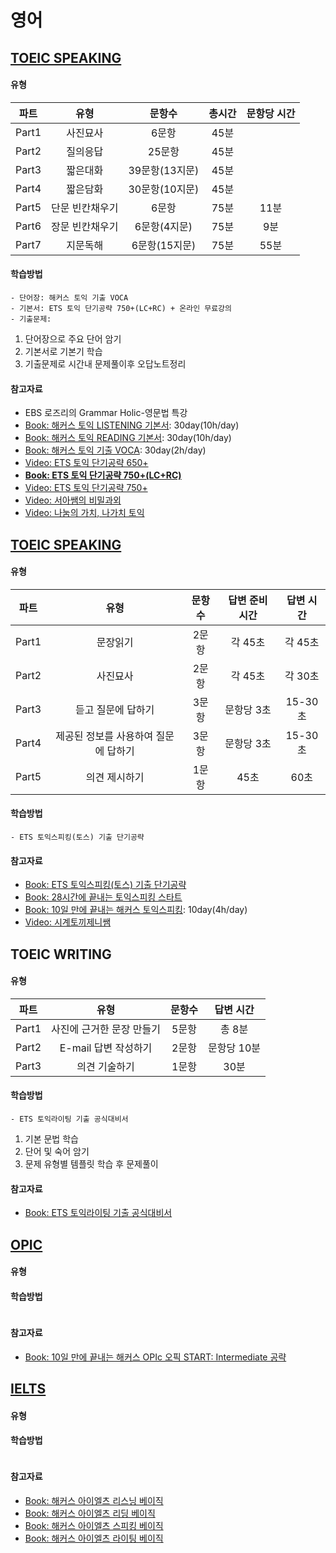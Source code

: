# 영어

## [TOEIC SPEAKING](https://www.toeicswt.co.kr/)

#### 유형
| 파트 | 유형 | 문항수 | 총시간 | 문항당 시간 |
| :---: | :---: | :---: | :---: | :---: |
| Part1 | 사진묘사 | 6문항 | 45분 |  |
| Part2 | 질의응답 | 25문항 | 45분 |  |
| Part3 | 짧은대화 | 39문항(13지문) | 45분 |  |
| Part4 | 짧은담화 | 30문항(10지문) | 45분 |  |
| Part5 | 단문 빈칸채우기 | 6문항 | 75분 | 11분 |
| Part6 | 장문 빈칸채우기 | 6문항(4지문) | 75분 | 9분 |
| Part7 | 지문독해 | 6문항(15지문) | 75분 | 55분 |
  
#### 학습방법
```
- 단어장: 해커스 토익 기출 VOCA
- 기본서: ETS 토익 단기공략 750+(LC+RC) + 온라인 무료강의
- 기출문제: 
```
1) 단어장으로 주요 단어 암기
2) 기본서로 기본기 학습
3) 기출문제로 시간내 문제풀이후 오답노트정리

#### 참고자료
- EBS 로즈리의 Grammar Holic-영문법 특강
- [Book: 해커스 토익 LISTENING 기본서](https://product.kyobobook.co.kr/detail/S000200406673): 30day(10h/day)
- [Book: 해커스 토익 READING 기본서](https://product.kyobobook.co.kr/detail/S000200406668): 30day(10h/day)
- [Book: 해커스 토익 기출 VOCA](https://product.kyobobook.co.kr/detail/S000001020219): 30day(2h/day)
- [Video: ETS 토익 단기공략 650+](https://www.youtube.com/playlist?list=PL2mUKRt8sXvh3N7r8cVt8Z4aRbLlvJjlP)
- **[Book: ETS 토익 단기공략 750+(LC+RC)](https://product.kyobobook.co.kr/detail/S000216933473)**
- [Video: ETS 토익 단기공략 750+](https://www.youtube.com/playlist?list=PL2mUKRt8sXvja0B8w365qn2tgi0AahED9)
- [Video: 서아쌤의 비밀과외](https://www.youtube.com/@Seoahssem_Official/videos)
- [Video: 나눔의 가치, 나가치 토익](https://www.youtube.com/@TOEIC-ValueOfSharing/videos)

## [TOEIC SPEAKING](https://www.toeicswt.co.kr/)

#### 유형
| 파트 | 유형 | 문항수 | 답변 준비 시간 | 답변 시간 |
| :---: | :---: | :---: | :---: | :---: |
| Part1 | 문장읽기 | 2문항 | 각 45초 | 각 45초 |
| Part2 | 사진묘사 | 2문항 | 각 45초 | 각 30초 |
| Part3 | 듣고 질문에 답하기 | 3문항 | 문항당 3초 | 15-30초 |
| Part4 | 제공된 정보를 사용하여 질문에 답하기 | 3문항 | 문항당 3초 | 15-30초 |
| Part5 | 의견 제시하기 | 1문항 | 45초 | 60초 |
  
#### 학습방법
```
- ETS 토익스피킹(토스) 기출 단기공략
```

#### 참고자료
- [Book: ETS 토익스피킹(토스) 기출 단기공략](https://product.kyobobook.co.kr/detail/S000060621439)
- [Book: 28시간에 끝내는 토익스피킹 스타트](https://product.kyobobook.co.kr/detail/S000001893506)
- [Book: 10일 만에 끝내는 해커스 토익스피킹](https://product.kyobobook.co.kr/detail/S000061351206): 10day(4h/day)
- [Video: 시계토끼제니쌤](https://www.youtube.com/@rabbit_jennycha/videos)

## TOEIC WRITING

#### 유형
| 파트 | 유형 | 문항수 | 답변 시간 |
| :---: | :---: | :---: | :---: |
| Part1 | 사진에 근거한 문장 만들기 | 5문항 | 총 8분 |
| Part2 | E-mail 답변 작성하기 | 2문항 | 문항당 10분 |
| Part3 | 의견 기술하기 | 1문항 | 30분 |

#### 학습방법
```
- ETS 토익라이팅 기출 공식대비서
```
1) 기본 문법 학습
2) 단어 및 숙어 암기
3) 문제 유형별 템플릿 학습 후 문제풀이

#### 참고자료
- [Book: ETS 토익라이팅 기출 공식대비서](https://product.kyobobook.co.kr/detail/S000000450480)

## [OPIC](https://www.opic.or.kr/opics/jsp/view/index.jsp)

#### 유형

#### 학습방법
```
```

#### 참고자료
- [Book: 10일 만에 끝내는 해커스 OPIc 오픽 START: Intermediate 공략](https://product.kyobobook.co.kr/detail/S000208578134)

## [IELTS](https://ieltskorea.org/korea)

#### 유형

#### 학습방법
```
```

#### 참고자료
- [Book: 해커스 아이엘츠 리스닝 베이직](https://product.kyobobook.co.kr/detail/S000001020192)
- [Book: 해커스 아이엘츠 리딩 베이직](https://product.kyobobook.co.kr/detail/S000001020191)
- [Book: 해커스 아이엘츠 스피킹 베이직](https://product.kyobobook.co.kr/detail/S000001020195)
- [Book: 해커스 아이엘츠 라이팅 베이직](https://product.kyobobook.co.kr/detail/S000001020193)

